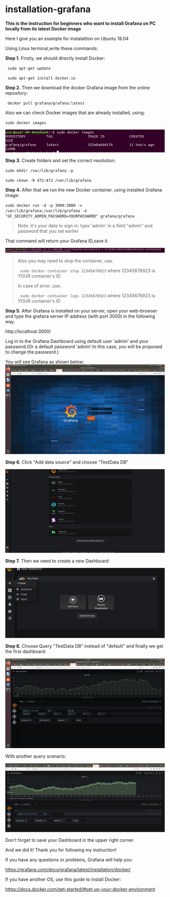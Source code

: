 # installation-grafana
**This is the instruction for beginners who want to install Grafana on PC locally from its latest Docker image**

Here I give you an example for instalattion on Ubuntu 18.04

Using Linux terminal,write these commands:

**Step 1.** Firstly, we should directly install Docker: 

<code> sudo apt-get update </code>

<code> sudo apt-get install docker.io</code>

**Step 2.** Then we download the docker Grafana image from the online repository:

<code> docker pull grafana/grafana:latest</code>

Also we can check Docker images that are already installed, using:

<code>sudo docker images</code>

![Docker images](https://github.com/shmyaksi/installation-grafana/raw/master/img1.jpg)

**Step 3.** Create folders and set the correct resolution:

<code>sudo mkdir /var/lib/grafana -p</code>

<code>sudo chown -R 472:472 /var/lib/grafana</code>

**Step 4.** After that we run the new Docker container, using installed Grafana image:

<code>sudo docker run -d -p 3000:3000 -v /var/lib/grafana:/var/lib/grafana -e "GF_SECURITY_ADMIN_PASSWORD=YOURPASSWORD" grafana/grafana</code>

<blockquote>Note: it's your data to sign in: type 'admin' in a field "admin" and password that you set earlier
</blockquote>

That command will return your Grafana ID,save it.

![Grafana ID](https://github.com/shmyaksi/installation-grafana/raw/master/img2.jpg)

<blockquote>Also you may need to stop the container, use: 

<code> sudo docker container stop 12345678923</code> where  12345678923 is YOUR container's ID </blockquote>

<blockquote>In case of error, use:

<code> sudo docker container logs 12345678923</code> where  12345678923 is YOUR container's ID </blockquote>

**Step 5.** After Grafana is installed on your server, open your web-browser and type the grafana server IP address (with port 3000) in the following way.

http://localhost:3000/

Log in to the Grafana Dashboard using default user 'admin' and your password.(Or a default password 'admin'.In this case, you will be proposed to change the password.)

You will see Grafana as shown below:
![Grafana](https://github.com/shmyaksi/installation-grafana/raw/master/image1.jpg)

**Step 6.** Click "Add data source" and choose "TestData DB"

![Grafana](https://github.com/shmyaksi/installation-grafana/raw/master/image6.jpg)


**Step 7.** Then we need to create a new Dashboard: 

![Grafana](https://github.com/shmyaksi/installation-grafana/raw/master/image12.jpg)

**Step 8.** Choose Query "TestData DB" instead of "default" and finally we get the first dashboard:

![Grafana](https://github.com/shmyaksi/installation-grafana/raw/master/image2.jpg)


With another query scenario:


![Grafana](https://github.com/shmyaksi/installation-grafana/raw/master/image4.jpg)


Don't forget to save your Dashboard in the upper right corner.

And we did it! Thank you for following my instruction!

If you have any questions or problems, Grafana will help you:

https://grafana.com/docs/grafana/latest/installation/docker/

If you have another OS, use this guide to install Docker:

https://docs.docker.com/get-started/#set-up-your-docker-environment


